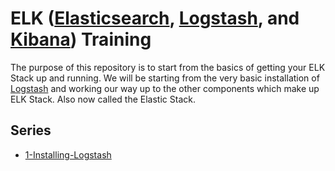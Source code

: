 ELK ([Elasticsearch], [Logstash], and [Kibana]) Training
==================================================

The purpose of this repository is to start from the basics of getting your
ELK Stack up and running. We will be starting from the very basic installation
of [Logstash] and working our way up to the other components which make up ELK
Stack. Also now called the Elastic Stack.

Series
------
* [1-Installing-Logstash](1-Installing-Logstash/README.md)


[Elasticsearch]: <https://www.elastic.co/products/elasticsearch>
[Kibana]: <https://www.elastic.co/products/kibana>
[Logstash]: <https://www.elastic.co/products/logstash>
